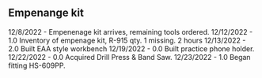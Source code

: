 
## Empenange kit

12/8/2022 - Empenenage kit arrives, remaining tools ordered.
12/12/2022 - 1.0 Inventory of empenage kit, R-915 qty. 1 missing.  2 hours
12/13/2022 - 2.0 Built EAA style workbench
12/19/2022 - 0.0 Built practice phone holder.
12/22/2022 - 0.0 Acquired Drill Press & Band Saw.
12/23/2022 - 1.0 Began fitting HS-609PP.
